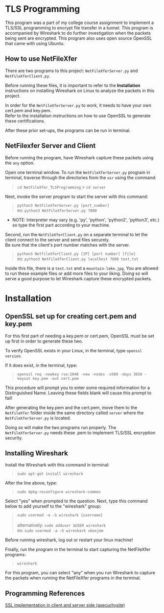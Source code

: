 # TLS Programming

This program was a part of my college course assignment to implement a TLS/SSL programming to encrypt file transfer in a tunnel. This program is accompanied by Wireshark to do further investigation when the packets being sent are encrypted. This program also uses open source OpenSSL that came with using Ubuntu. 

## How to use NetFileXfer

There are two programs to this project: `NetFileXferServer.py` and `NetFileXferClient.py`.

Before running these files, it is important to refer to the **Installation** instructions on installing Wireshark on Linux to analyze the packets in this project.

In order for the `NetFileXferServer.py` to work, it needs to have your own cert.pem and key.pem.<br>
Refer to the installation instructions on how to use OpenSSL to generate these certifications.

After these prior set-ups, the programs can be run in terminal.

## NetFilexfer Server and Client
Before running the program, have Wireshark capture these packets using the `any` option.

Open one terminal window. To run the `NetFileXferServer.py` program in terminal, traverse through the directories from the `usr` using the command:
> `cd NetFileXfer_TLSProgramming` > `cd server`

Next, invoke the server program to start the server with this command:
> `python3 NetFileXferServer.py [port_number]`<br>
> ex: `python3 NetFileXferServer.py 7800`

* NOTE: Interpreter may vary (e.g. 'py', 'python', 'python2', 'python3', etc.) so type the first part according to your machine.

Second, run the `NetFileXferClient.py` on a separate terminal to let the client connect to the server and send files securely.<br>
Be sure that the client's port number matches with the server.
>`python3 NetfileXferClient.py [IP] [port number] [file]`<br>
> ex: `python3 NetFileXferClient.py localhost 7800 test.txt`

Inside this file, there is a `test.txt` and a `mountain-lake.jpg`. You are allowed to run these example files or add more files to your liking. Doing so will serve a good purpose to let Wireshark capture these encrypted packets.

# Installation

## OpenSSL set up for creating cert.pem and key.pem
For this first part of needing a key.pem or cert.pem, OpenSSL must be set up first in order to generate these two.

To verify OpenSSL exists in your Linux, in the terminal, type `openssl version`.

If it does exist, in the terminal, type: 

>`openssl req -newkey rsa:2048 -new -nodes -x509 -days 3650 -keyout key.pem -out cert.pem`

This procedure will prompt you to enter some required information for a Distinguished Name. Leaving these fields blank will cause this prompt to fail!

After generating the key.pem and the cert.pem, move them to the `NetFileXfer` folder inside the same directory called `server` where the `NetFileXferServer.py` is located.

Doing so will make the two programs run properly. The `NetFileXferServer.py` needs these .pem to implement TLS/SSL encryption security.

## Installing Wireshark

Install the Wireshark with this command in terminal:
>`sudo apt-get install wireshark`

After the line above, type:
> `sudo dpkg-reconfigure wireshark-common`

Select "yes" when prompted to the question.
Next, type this command below to add yourself to the "wireshark" group:

> `sudo usermod -a -G wireshark {username}`<br>
> <br>alternatively: `sudo adduser $USER wireshark`
> <br>ex: `sudo usermod -a -G wireshark vboxjem`

Before running wireshark, log out or restart your linux machine!

Finally, run the program in the terminal to start capturing the NetFileXfer programs:
> `wireshark`

For this program, you can select "any" when you run Wireshark to capture the packets when running the NetFileXfer programs in the terminal.

## Programming References
[SSL implementation in client and server side (asecuritysite)](https://asecuritysite.com/subjects/chapter107)
